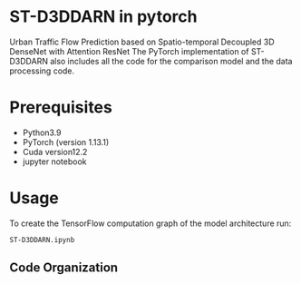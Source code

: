 # ST-D3DDARN  in pytorch
Urban Traffic Flow Prediction based on Spatio-temporal Decoupled 3D DenseNet with Attention ResNet The PyTorch implementation of ST-D3DDARN also includes all the code for the comparison model and the data processing code.
# Prerequisites

- Python3.9
- PyTorch (version 1.13.1)
- Cuda version12.2
- jupyter notebook
# Usage

To create the TensorFlow computation graph of the model architecture run:

    ST-D3DDARN.ipynb

## Code Organization
